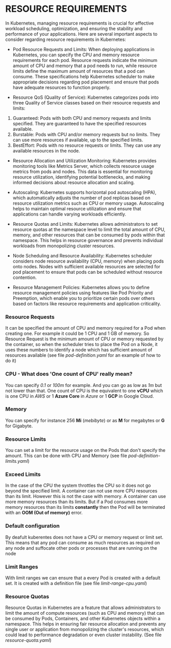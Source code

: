 # RESOURCE REQUIREMENTS

In Kubernetes, managing resource requirements is crucial for effective workload scheduling, optimization, and ensuring the stability and performance of your applications. Here are several important aspects to consider regarding resource requirements in Kubernetes:

- Pod Resource Requests and Limits: When deploying applications in Kubernetes, you can specify the CPU and memory resource requirements for each pod. Resource requests indicate the minimum amount of CPU and memory that a pod needs to run, while resource limits define the maximum amount of resources that a pod can consume. These specifications help Kubernetes scheduler to make appropriate decisions regarding pod placement and ensure that pods have adequate resources to function properly.

- Resource QoS (Quality of Service): Kubernetes categorizes pods into three Quality of Service classes based on their resource requests and limits:

1.  Guaranteed: Pods with both CPU and memory requests and limits specified. They are guaranteed to have the specified resources available.
2.  Burstable: Pods with CPU and/or memory requests but no limits. They can use more resources if available, up to the specified limits.
3.  BestEffort: Pods with no resource requests or limits. They can use any available resources in the node.

- Resource Allocation and Utilization Monitoring: Kubernetes provides monitoring tools like Metrics Server, which collects resource usage metrics from pods and nodes. This data is essential for monitoring resource utilization, identifying potential bottlenecks, and making informed decisions about resource allocation and scaling.

- Autoscaling: Kubernetes supports horizontal pod autoscaling (HPA), which automatically adjusts the number of pod replicas based on resource utilization metrics such as CPU or memory usage. Autoscaling helps to maintain optimal resource utilization and ensure that applications can handle varying workloads efficiently.

- Resource Quotas and Limits: Kubernetes allows administrators to set resource quotas at the namespace level to limit the total amount of CPU, memory, and other resources that can be consumed by pods within that namespace. This helps in resource governance and prevents individual workloads from monopolizing cluster resources.

- Node Scheduling and Resource Availability: Kubernetes scheduler considers node resource availability (CPU, memory) when placing pods onto nodes. Nodes with sufficient available resources are selected for pod placement to ensure that pods can be scheduled without resource contention.

- Resource Management Policies: Kubernetes allows you to define resource management policies using features like Pod Priority and Preemption, which enable you to prioritize certain pods over others based on factors like resource requirements and application criticality.

### Resource Requests

It can be specified the amount of CPU and memory required for a Pod when creating one. For example it could be 1 CPU and 1 GB of memory. So Resource Request is the minimum amount of CPU or memory requested by the container, so when the scheduler tries to place the Pod on a Node, it uses these numbers to identify a node which has sufficient amount of resources available (see file _pod-definition.yaml_ for an example of how to do it)

### CPU - What does 'One count of CPU' really mean?

You can specify _0.1_ or _100m_ for example. And you can go as low as _1m_ but not lower than that.
One count of CPU is the equivalent to one **vCPU** which is one CPU in _AWS_ or 1 **Azure Core** in _Azure_ or 1 **GCP** in Google Cloud.

### Memory

You can specify for instance 256 **Mi** (_mebibyte_) or as **M** for megabytes or **G** for Gigabyte.

### Resource Limits

You can set a limit for the resource usage on the Pods that don't specify the amount. This can be done with CPU and Memory (see file _pod-definition-limits.yaml_)

### Exceed Limits

In the case of the CPU the system throttles the CPU so it does not go beyond the specified limit. A container can not use more CPU resources than its limit. However this is not the case with memory. A container can use more memory resources than its limits. But if a Pod consumes more memory resources than its limits **constantly** then the Pod will be terminated with an **OOM (Out of memory)** error.

### Default configuration

By deafult kuberentes does not have a CPU or memory request or limit set. This means that any pod can consume as much resources as required on any node and suffocate other pods or processes that are running on the node

### Limit Ranges

With limit ranges we can ensure that a every Pod is created with a default set. It is created with a definition file (see file _limit-range-cpu.yaml_)

### Resource Quotas

Resource Quotas in Kubernetes are a feature that allows administrators to limit the amount of compute resources (such as CPU and memory) that can be consumed by Pods, Containers, and other Kubernetes objects within a namespace. This helps in ensuring fair resource allocation and prevents any single user or application from monopolizing the cluster's resources, which could lead to performance degradation or even cluster instability. (See file _resource-quota.yaml_)
